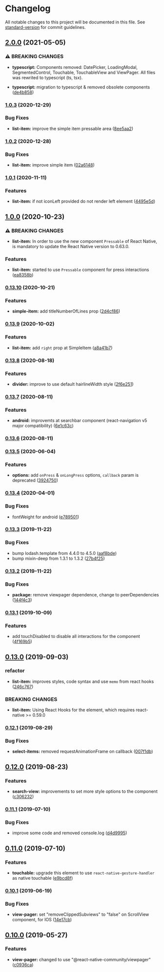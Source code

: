 # Changelog

All notable changes to this project will be documented in this file. See [standard-version](https://github.com/conventional-changelog/standard-version) for commit guidelines.

## [2.0.0](https://github.com/darleikroth/react-native-zbase/compare/v1.0.3...v2.0.0) (2021-05-05)


### ⚠ BREAKING CHANGES

* **typescript:** Components removed: DatePicker, LoadingModal, SegmentedControl, Touchable,
TouchableView and ViewPager. All files was rewrited to typescript (ts, tsx).

* **typescript:** migration to typescript & removed obsolete components ([de4b858](https://github.com/darleikroth/react-native-zbase/commit/de4b8589a9c92496142bdf30e20bba30ab18a7fa))

### [1.0.3](https://github.com/darleikroth/react-native-zbase/compare/v1.0.2...v1.0.3) (2020-12-29)


### Bug Fixes

* **list-item:** improve the simple item pressable area ([8ee5aa2](https://github.com/darleikroth/react-native-zbase/commit/8ee5aa241a79cdea97dca7b4f1dd87b3acf19e2f))

### [1.0.2](https://github.com/darleikroth/react-native-zbase/compare/v1.0.1...v1.0.2) (2020-12-28)


### Bug Fixes

* **list-item:** improve simple item ([02a6148](https://github.com/darleikroth/react-native-zbase/commit/02a6148f9de58b822fedc8f6faab7ae920534e9e))

### [1.0.1](https://github.com/darleikroth/react-native-zbase/compare/v1.0.0...v1.0.1) (2020-11-11)


### Features

* **list-item:** if not iconLeft provided do not render left element ([4495e5d](https://github.com/darleikroth/react-native-zbase/commit/4495e5d82b7ac362544f4b0bb138dbdb7abead95))

## [1.0.0](https://github.com/darleikroth/react-native-zbase/compare/v0.13.10...v1.0.0) (2020-10-23)


### ⚠ BREAKING CHANGES

* **list-item:** In order to use the new component `Pressable` of React Native, is mandatory to
update the React Native version to 0.63.0.

### Features

* **list-item:** started to use `Pressable` component for press interactions ([ea8358b](https://github.com/darleikroth/react-native-zbase/commit/ea8358bc2baa82659bc4b62b7a6327d01c6a9d5f))

### [0.13.10](https://github.com/darleikroth/react-native-zbase/compare/v0.13.9...v0.13.10) (2020-10-21)


### Features

* **simple-item:** add titleNumberOfLines prop ([2d4cf86](https://github.com/darleikroth/react-native-zbase/commit/2d4cf862492eba3b5bf1b154d915dfff78207782))

### [0.13.9](https://github.com/darleikroth/react-native-zbase/compare/v0.13.8...v0.13.9) (2020-10-02)


### Features

* **list-item:** add `right` prop at SimpleItem ([a8a41b7](https://github.com/darleikroth/react-native-zbase/commit/a8a41b7116b879a231dac57f117f99503fef83a8))

### [0.13.8](https://github.com/darleikroth/react-native-zbase/compare/v0.13.7...v0.13.8) (2020-08-18)


### Features

* **divider:** improve to use default hairlineWidth style ([2f6e251](https://github.com/darleikroth/react-native-zbase/commit/2f6e25177d1c9429a7e9ab5a5e60ed08b6870a43))

### [0.13.7](https://github.com/darleikroth/react-native-zbase/compare/v0.13.6...v0.13.7) (2020-08-11)


### Features

* **android:** improvemts at searchbar component (react-navigation v5 major compatibility) ([6e1c63c](https://github.com/darleikroth/react-native-zbase/commit/6e1c63cd74f3e94d6022279ec92f40895e9779d0))

### [0.13.6](https://github.com/darleikroth/react-native-zbase/compare/v0.13.5...v0.13.6) (2020-08-11)

### [0.13.5](https://github.com/darleikroth/react-native-zbase/compare/v0.13.4...v0.13.5) (2020-06-04)


### Features

* **options:** add `onPress` & `onLongPress` options, `callback` param is deprecated ([3924750](https://github.com/darleikroth/react-native-zbase/commit/3924750779dc9874feb24515fe45b788d51d1707))

### [0.13.4](https://github.com/darleikroth/react-native-zbase/compare/v0.13.3...v0.13.4) (2020-04-01)


### Bug Fixes

* fontWeight for android ([e789501](https://github.com/darleikroth/react-native-zbase/commit/e789501))



### [0.13.3](https://github.com/darleikroth/react-native-zbase/compare/v0.13.2...v0.13.3) (2019-11-22)


### Bug Fixes

* bump lodash.template from 4.4.0 to 4.5.0 ([aaf8bde](https://github.com/darleikroth/react-native-zbase/commit/aaf8bde))
* bump mixin-deep from 1.3.1 to 1.3.2 ([27b4f25](https://github.com/darleikroth/react-native-zbase/commit/27b4f25))



### [0.13.2](https://github.com/darleikroth/react-native-zbase/compare/v0.13.1...v0.13.2) (2019-11-22)


### Bug Fixes

* **package:** remove viewpager dependence, change to peerDependencies ([144f4c3](https://github.com/darleikroth/react-native-zbase/commit/144f4c3))



### [0.13.1](https://github.com/darleikroth/react-native-zbase/compare/v0.13.0...v0.13.1) (2019-10-09)


### Features

* add touchDisabled to disable all interactions for the component ([4f169b5](https://github.com/darleikroth/react-native-zbase/commit/4f169b5))



## [0.13.0](https://github.com/darleikroth/react-native-zbase/compare/v0.12.1...v0.13.0) (2019-09-03)


### refactor

* **list-item:** improves styles, code syntax and use `memo` from react hooks ([246c767](https://github.com/darleikroth/react-native-zbase/commit/246c767))


### BREAKING CHANGES

* **list-item:** Using React Hooks for the element, which requires react-native >= 0.59.0



### [0.12.1](https://github.com/darleikroth/react-native-zbase/compare/v0.12.0...v0.12.1) (2019-08-29)


### Bug Fixes

* **select-items:** removed requestAnimationFrame on callback ([007f1db](https://github.com/darleikroth/react-native-zbase/commit/007f1db))



## [0.12.0](https://github.com/darleikroth/react-native-zbase/compare/v0.11.1...v0.12.0) (2019-08-23)


### Features

* **search-view:** improvements to set more style options to the component ([c306232](https://github.com/darleikroth/react-native-zbase/commit/c306232))



### [0.11.1](https://github.com/darleikroth/react-native-zbase/compare/v0.11.0...v0.11.1) (2019-07-10)


### Bug Fixes

* improve some code and removed console.log ([d4d9995](https://github.com/darleikroth/react-native-zbase/commit/d4d9995))



## [0.11.0](https://github.com/darleikroth/react-native-zbase/compare/v0.10.1...v0.11.0) (2019-07-10)


### Features

* **touchable:** upgrade this element to use `react-native-gesture-handler` as native touchable ([e9bcd8f](https://github.com/darleikroth/react-native-zbase/commit/e9bcd8f))



### [0.10.1](https://github.com/darleikroth/react-native-zbase/compare/v0.10.0...v0.10.1) (2019-06-19)


### Bug Fixes

* **view-pager:** set "removeClippedSubviews" to "false" on ScrollView component, for IOS ([14e17cb](https://github.com/darleikroth/react-native-zbase/commit/14e17cb))



## [0.10.0](https://github.com/darleikroth/react-native-zbase/compare/v0.9.10...v0.10.0) (2019-05-27)


### Features

* **view-pager:** changed to use "@react-native-community/viewpager" ([c0936ca](https://github.com/darleikroth/react-native-zbase/commit/c0936ca))
